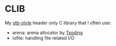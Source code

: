 # CLIB

My [stb-style](https://github.com/nothings/stb/blob/master/docs/stb_howto.txt)
header only C library that I often use:

- arena: arena allocator by [Tsoding](https://github.com/tsoding/arena)
- iofile: handling file related I/O
